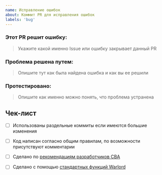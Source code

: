 ```yaml
---
name: Исправление ошибок
about: Коммит PR для исправления ошибок
labels: 'bug'
---
```


### Этот PR решит ошибку:

> Укажите какой именно Issue или ошибку закрывает данный PR

### Проблема решена путем:

> Опишите тут как была найдена ошибка и как вы ее решили


### Протестировано:

> Опишите как именно можно понять, что проблема устранена


## Чек-лист

- [ ] Использованы раздельные коммиты если имеются большие изменения
- [ ] Код написан согласно общим правилам, по возможности присутствуют комментарии
- [ ] Сделано по [рекомендациям разработчиков CBA](https://github.com/CBATeam/CBA_A3/wiki)
- [ ] Сделано с помощью [стандартных функций Warlord](https://community.bistudio.com/wiki/Category:Function_Group:_Warlords)


